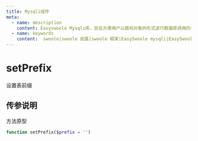 ```yaml
---
title: Mysqli组件
meta:
  - name: description
    content: Easyswoole Mysqli库，旨在方便用户以面向对象的形式进行数据库调用的一个库。并且为Orm组件等高级用法提供了基础支持
  - name: keywords
    content:  swoole|swoole 拓展|swoole 框架|EasySwoole mysqli|EasySwoole ORM|Swoole mysqli协程客户端|swoole ORM
---
```

# setPrefix

设置表前缀

## 传参说明

方法原型
```php
function setPrefix($prefix = '')
```
